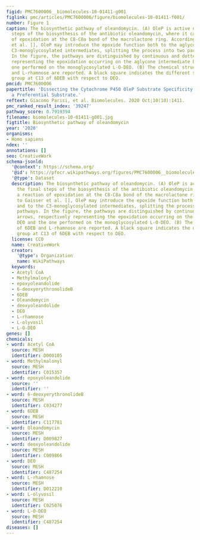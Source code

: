 ```yaml
---
figid: PMC7600006__biomolecules-10-01411-g001
figlink: pmc/articles/PMC7600006/figure/biomolecules-10-01411-f001/
number: Figure 1
caption: The biosynthetic pathway of oleandomycin. (A) OleP is active during the final
  steps of the biosynthesis of the antibiotic oleandomycin, where it catalyzes a reaction
  of epoxidation at the C8-C8a bond of the macrolactone ring. According to Gaisser
  et al. [], OleP may introduce the epoxide function both to the aglycone and to the
  C3-monoglycosylated intermediates, splitting the process into two parallel pathways.
  In the figure, the pathways are distinguished by continuous and dotted arrows, respectively
  representing the epoxidation occurring on the aglycone intermediate DEO and the
  one performed on the monoglycosylated L-O-DEO. (B) The chemical structure of 6DEB
  and L-rhamnose are reported. A black square indicates the different substituent
  group at C13 of 6DEB with respect to DEO.
pmcid: PMC7600006
papertitle: 'Dissecting the Cytochrome P450 OleP Substrate Specificity: Evidence for
  a Preferential Substrate.'
reftext: Giacomo Parisi, et al. Biomolecules. 2020 Oct;10(10):1411.
pmc_ranked_result_index: '39247'
pathway_score: 0.7919394
filename: biomolecules-10-01411-g001.jpg
figtitle: Biosynthetic pathway of oleandomycin
year: '2020'
organisms:
- Homo sapiens
ndex: ''
annotations: []
seo: CreativeWork
schema-jsonld:
  '@context': https://schema.org/
  '@id': https://pfocr.wikipathways.org/figures/PMC7600006__biomolecules-10-01411-g001.html
  '@type': Dataset
  description: The biosynthetic pathway of oleandomycin. (A) OleP is active during
    the final steps of the biosynthesis of the antibiotic oleandomycin, where it catalyzes
    a reaction of epoxidation at the C8-C8a bond of the macrolactone ring. According
    to Gaisser et al. [], OleP may introduce the epoxide function both to the aglycone
    and to the C3-monoglycosylated intermediates, splitting the process into two parallel
    pathways. In the figure, the pathways are distinguished by continuous and dotted
    arrows, respectively representing the epoxidation occurring on the aglycone intermediate
    DEO and the one performed on the monoglycosylated L-O-DEO. (B) The chemical structure
    of 6DEB and L-rhamnose are reported. A black square indicates the different substituent
    group at C13 of 6DEB with respect to DEO.
  license: CC0
  name: CreativeWork
  creator:
    '@type': Organization
    name: WikiPathways
  keywords:
  - Acetyl CoA
  - Methylmalonyl
  - epoxyoleandolide
  - 6-deoxyerythronolideB
  - 6DEB
  - Oleandomycin
  - deoxyoleandolide
  - DEO
  - L-rhamnose
  - L-olyvosil
  - L-O-DEO
genes: []
chemicals:
- word: Acetyl CoA
  source: MESH
  identifier: D000105
- word: Methylmalonyl
  source: MESH
  identifier: C015357
- word: epoxyoleandolide
  source: ''
  identifier: ''
- word: 6-deoxyerythronolideB
  source: MESH
  identifier: C034277
- word: 6DEB
  source: MESH
  identifier: C117781
- word: Oleandomycin
  source: MESH
  identifier: D009827
- word: deoxyoleandolide
  source: MESH
  identifier: C009866
- word: DEO
  source: MESH
  identifier: C487254
- word: L-rhamnose
  source: MESH
  identifier: D012210
- word: L-olyvosil
  source: MESH
  identifier: C025076
- word: L-O-DEO
  source: MESH
  identifier: C487254
diseases: []
---
```

